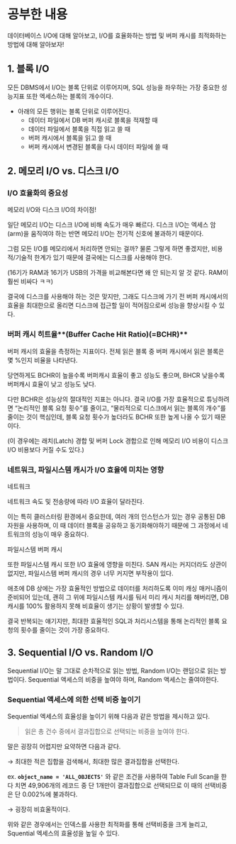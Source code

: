 # 공부한 내용

데이터베이스 I/O에 대해 알아보고, I/O를 효율화하는 방법 및 버퍼 캐시를 최적화하는 방법에 대해 알아보자!

## 1. 블록 I/O

모든 DBMS에서 I/O는 블록 단위로 이루어지며, SQL 성능을 좌우하는 가장 중요한 성능지표 또한 엑세스하는 블록의 개수이다.

- 아래의 모든 행위는 블록 단위로 이루어진다.
  - 데이터 파일에서 DB 버퍼 캐시로 블록을 적재할 때
  - 데이터 파일에서 블록을 직접 읽고 쓸 때
  - 버퍼 캐시에서 블록을 읽고 쓸 때
  - 버퍼 캐시에서 변경된 블록을 다시 데이터 파일에 쓸 때

## 2. **메모리 I/O vs. 디스크 I/O**

### I/O 효율화의 중요성

메모리 I/O와 디스크 I/O의 차이점!

일단 메모리 I/O는 디스크 I/O에 비해 속도가 매우 빠르다. 디스크 I/O는 엑세스 암(arm)을 움직여야 하는 반면 메모리 I/O는 전기적 신호에 불과하기 때문이다.

그럼 모든 I/O를 메모리에서 처리하면 안되는 걸까? 물론 그렇게 하면 좋겠지만, 비용적/기술적 한계가 있기 때문에 결국에는 디스크를 사용해야 한다.

(16기가 RAM과 16기가 USB의 가격을 비교해본다면 왜 안 되는지 알 것 같다. RAM이 훨씬 비싸다 ㅋㅋ)

결국에 디스크를 사용해야 하는 것은 맞지만, 그래도 디스크에 가기 전 버퍼 캐시에서의 효율을 최대한으로 올리면 디스크에 접근할 일이 적어짐으로써 성능을 향상시킬 수 있다.

### 버퍼 캐시 히트율**(Buffer Cache Hit Ratio)(=BCHR)**

버퍼 캐시의 효율을 측정하는 지표이다. 전체 읽은 블록 중 버퍼 캐시에서 읽은 블록은 몇 %인지 비율을 나타낸다.

당연하게도 BCHR이 높을수록 버퍼캐시 효율이 좋고 성능도 좋으며, BHCR 낮을수록 버퍼캐시 효율이 낮고 성능도 낮다.

다만 BCHR은 성능상의 절대적인 지표는 아니다. 결국 I/O를 가장 효율적으로 튜닝하려면 “논리적인 블록 요청 횟수”를 줄이고, “물리적으로 디스크에서 읽는 블록의 개수”를 줄이는 것이 핵심인데, 블록 요청 횟수가 높더라도 BCHR 또한 높게 나올 수 있기 때문이다.

(이 경우에는 래치(Latch) 경합 및 버퍼 Lock 경합으로 인해 메모리 I/O 비용이 디스크 I/O 비용보다 커질 수도 있다.)

### **네트워크, 파일시스템 캐시가 I/O 효율에 미치는 영향**

네트워크

네트워크 속도 및 전송량에 따라 I/O 효율이 달라진다.

이는 특히 클러스터링 환경에서 중요한데, 여러 개의 인스턴스가 있는 경우 공통된 DB 자원을 사용하며, 이 때 데이터 블록을 공유하고 동기화해야하기 때문에 그 과정에서 네트워크의 성능이 매우 중요하다.

파일시스템 버퍼 캐시

또한 파일시스템 캐시 또한 I/O 효율에 영향을 미친다. SAN 캐시는 커지더라도 상관이 없지만, 파일시스템 버퍼 캐시의 경우 너무 커지면 부작용이 있다.

애초에 DB 상에는 가장 효율적인 방법으로 데이터를 처리하도록 이미 캐싱 매커니즘이 준비되어 있는데, 괜히 그 위에 파일시스템 캐시를 둬서 미리 캐시 처리를 해버리면, DB 캐시를 100% 활용하지 못해 비효율이 생기는 상황이 발생할 수 있다.

결국 반복되는 얘기지만, 최대한 효율적인 SQL과 처리시스템을 통해 논리적인 블록 요청의 횟수를 줄이는 것이 가장 중요하다.

## **3. Sequential I/O vs. Random I/O**

Sequential I/O는 말 그대로 순차적으로 읽는 방법, Random I/O는 랜덤으로 읽는 방법이다. Sequential 액세스의 비중을 높여야 하며, Random 액세스는 줄여야한다.

### **Sequential 액세스에 의한 선택 비중 높이기**

Sequential 엑세스의 효율성을 높이기 위해 다음과 같은 방법을 제시하고 있다.

> 읽은 총 건수 중에서 결과집합으로 선택되는 비중을 높여야 한다.
>

말은 굉장히 어렵지만 요약하면 다음과 같다.

→ 최대한 적은 집합을 검색해서, 최대한 많은 결과집합을 선택한다.

ex. **`object_name = 'ALL_OBJECTS'`** 와 같은 조건을 사용하여 Table Full Scan을 한다 치면 49,906개의 레코드 중 단 1개만이 결과집합으로 선택되므로 이 때의 선택비중은 단 0.002%에 불과하다.

→ 굉장히 비효울적이다.

위와 같은 경우에서는 인덱스를 사용한 최적화를 통해 선택비중을 크게 늘리고, Squential 엑세스의 효율성을 높일 수 있다.












